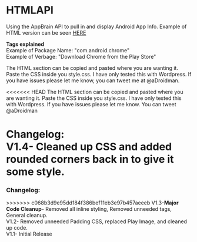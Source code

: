 HTMLAPI
=======

Using the AppBrain API to pull in and display Android App Info. Example of HTML version can be seen <a href="https://dl.dropbox.com/u/11217802/Example%20Api.png" target="_blank">HERE</a>

<strong>Tags explained</strong> <br>
Example of Package Name: "com.android.chrome" <br>
Example of Verbage: "Download Chrome from the Play Store"

The HTML section can be copied and pasted where you are wanting it. Paste the CSS inside you style.css. I have only tested this with Wordpress. If you have issues please let me know, you can tweet me at @aDroidman.

<<<<<<< HEAD
The HTML section can be copied and pasted where you are wanting it.
Paste the CSS inside you style.css. I have only tested this with Wordpress. If you have issues please let me know. 
You can tweet @aDroidman

Changelog: <br>
V1.4- Cleaned up CSS and added rounded corners back in to give it some style. <br>
=======
<h3>Changelog:</h3>
>>>>>>> c068b3d9e95dd184f386bef11eb3e97b457aeeeb
V1.3-<strong>Major Code Cleanup</strong>- Removed all inline styling, Removed unneeded tags, General cleanup. <br>
V1.2- Removed unneeded Padding CSS, replaced Play Image, and cleaned up code. <br>
V1.1- Initial Release
